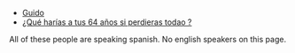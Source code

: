
- [Guido](https://www.youtube.com/@elVlogDeGuido/videos)
- [¿Qué harías a tus 64 años si perdieras todao ?](https://www.youtube.com/watch?v=23_zkIxncD0)

All of these people are speaking spanish.  No english speakers on this page.
